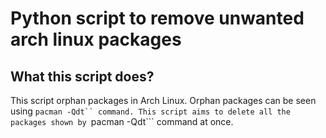 # Python script to remove unwanted arch linux packages

## What this script does?
This script orphan packages in Arch Linux.
Orphan packages can be seen using ```pacman -Qdt`` command. This script aims to delete all the packages shown by ```pacman -Qdt``` command at once.
